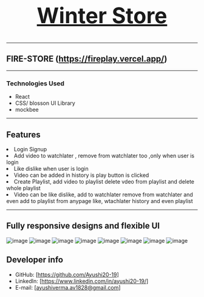 <h1 align="center">
  <br />
  <a href="https://fireplay.vercel.app/"><h1>Winter Store</h1></a>
</h1>
<hr/>

## FIRE-STORE  (https://fireplay.vercel.app/)



---
### Technologies Used

- React
- CSS/ blosson UI Library
- mockbee

---

## Features

<li>Login Signup</li>
<li>Add video to watchlater , remove from watchlater too ,only when user is login</li>
<li>Like dislike when user is login</li>
<li>Video can be added in history is play button is clicked</li>
<li>Create Playlist, add video to playlist delete vdeo from playlist and delete whole playlist</li>
<li>Video can be like dislike, add to watchlater remove from watchlater and even add to playlist from anypage like, wtachlater history and even playlist</li>

---

## Fully responsive designs and flexible UI

![image](https://user-images.githubusercontent.com/50084909/162232855-bbb1bded-6f1c-4e03-9287-ebf0988c8364.png)
![image](https://user-images.githubusercontent.com/50084909/162232894-42e8dfb8-a7ba-4d4d-9c26-2cd5b1535274.png)
![image](https://user-images.githubusercontent.com/50084909/162232931-b669d3f5-e607-4394-ba11-b88331d37eb9.png)
![image](https://user-images.githubusercontent.com/50084909/162233094-446af191-5b0a-48cf-9cde-8d711318dd51.png)
![image](https://user-images.githubusercontent.com/50084909/162233146-2ed0a392-4698-4ffc-9c22-0ceb7fb60312.png)
![image](https://user-images.githubusercontent.com/50084909/162233225-862b5d78-c403-453b-8d33-f2a50bc9b481.png)
![image](https://user-images.githubusercontent.com/50084909/162234260-3ff5bcd7-e18b-42f4-95a7-7fafd666a65b.png)
![image](https://user-images.githubusercontent.com/50084909/162234330-ddd9296e-b51f-49b6-b0f0-5d6f95331551.png)

## Developer info

- GitHub: [https://github.com/Ayushi20-19]
- LinkedIn: [https://www.linkedin.com/in/ayushi20-19/]
- E-mail: [ayushiverma.av1828@gmail.com]
